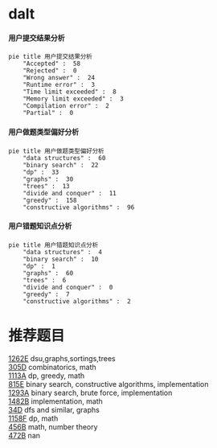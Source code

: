 # dalt

<!-- tabs:start -->



#### **用户提交结果分析**

```mermaid
pie title 用户提交结果分析
    "Accepted" :  58
    "Rejected" :  0
    "Wrong answer" :  24
    "Runtime error" :  3
    "Time limit exceeded" :  8
    "Memory limit exceeded" :  3
    "Compilation error" :  2
    "Partial" :  0
```

#### **用户做题类型偏好分析**

```mermaid
pie title 用户做题类型偏好分析
    "data structures" :  60
    "binary search" :  22
    "dp" :  33
    "graphs" :  30
    "trees" :  13
    "divide and conquer" :  11
    "greedy" :  158
    "constructive algorithms" :  96
```
#### **用户错题知识点分析**

```mermaid
pie title 用户错题知识点分析
    "data structures" :  4
    "binary search" :  10
    "dp" :  1
    "graphs" :  60
    "trees" :  6
    "divide and conquer" :  0
    "greedy" :  7
    "constructive algorithms" :  2
```



<!-- tabs:end -->
# 推荐题目
[1262E](https://codeforces.com/contest/1262/problem/E)		dsu,graphs,sortings,trees		  
[305D](https://codeforces.com/contest/305/problem/D)		combinatorics,
                        math		  
[1113A](https://codeforces.com/contest/1113/problem/A)		dp,
                        greedy,
                        math		  
[815E](https://codeforces.com/contest/815/problem/E)		binary search,
                        constructive algorithms,
                        implementation		  
[1293A](https://codeforces.com/contest/1293/problem/A)		binary search,
                        brute force,
                        implementation		  
[1482B](https://codeforces.com/contest/1482/problem/B)		implementation,
                        math		  
[34D](https://codeforces.com/contest/34/problem/D)		dfs and similar,
                        graphs		  
[1158F](https://codeforces.com/contest/1158/problem/F)		dp,
                        math		  
[456B](https://codeforces.com/contest/456/problem/B)		math,
                        number theory		  
[472B](https://codeforces.com/contest/472/problem/B)		nan		  
